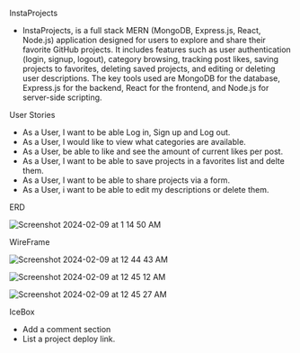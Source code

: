 InstaProjects
  - InstaProjects, is a full stack MERN (MongoDB, Express.js, React, Node.js) application designed for users to explore and share their favorite GitHub projects. It includes features such as user authentication (login, signup, logout), category browsing, tracking post likes, saving projects to favorites, deleting saved projects, and editing or deleting user descriptions. The key tools used are MongoDB for the database, Express.js for the backend, React for the frontend, and Node.js for server-side scripting.

User Stories
  - As a User, I want to be able Log in, Sign up and Log out.
  - As a User, I would like to view what categories are available.
  - As a User, be able to like and see the amount of current likes per post.
  - As a User, I want to be able to save projects in a favorites list and delte them.
  - As a User, I want to be able to share projects via a form.
  - As a User, i want to be able to edit my descriptions or delete them.

ERD

![Screenshot 2024-02-09 at 1 14 50 AM](https://github.com/juancruza46/InstaProjects/assets/150645094/b024d1f0-6751-4ad3-965c-dcf675044edc)


WireFrame

![Screenshot 2024-02-09 at 12 44 43 AM](https://github.com/juancruza46/InstaProjects/assets/150645094/061e59c8-ab14-4652-a87a-19233ea73105)

![Screenshot 2024-02-09 at 12 45 12 AM](https://github.com/juancruza46/InstaProjects/assets/150645094/44944109-e854-4019-a951-7242e0fa58ad)

![Screenshot 2024-02-09 at 12 45 27 AM](https://github.com/juancruza46/InstaProjects/assets/150645094/bbf914d9-23fe-4df6-a2f1-9dfbc5079657)

IceBox
  - Add a comment section
  - List a project deploy link.
